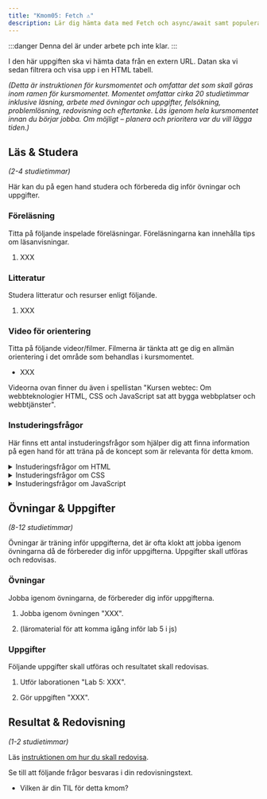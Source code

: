 ```yaml
---
title: "Kmom05: Fetch ⚠️" 
description: Lär dig hämta data med Fetch och async/await samt populera tabeller.
---
```


:::danger
Denna del är under arbete pch inte klar.
:::

I den här uppgiften ska vi hämta data från en extern URL. Datan ska vi sedan filtrera och visa upp i en HTML tabell. 

_(Detta är instruktionen för kursmomentet och omfattar det som skall göras inom ramen för kursmomentet. Momentet omfattar cirka 20 studietimmar inklusive läsning, arbete med övningar och uppgifter, felsökning, problemlösning, redovisning och eftertanke. Läs igenom hela kursmomentet innan du börjar jobba. Om möjligt – planera och prioritera var du vill lägga tiden.)_



## Läs & Studera

_(2-4 studietimmar)_

Här kan du på egen hand studera och förbereda dig inför övningar och uppgifter.




### Föreläsning

Titta på följande inspelade föreläsningar. Föreläsningarna kan innehålla tips om läsanvisningar.

1. XXX



### Litteratur

Studera litteratur och resurser enligt följande.

1. XXX



### Video för orientering

Titta på följande videor/filmer. Filmerna är tänkta att ge dig en allmän orientering i det område som behandlas i kursmomentet.

* XXX

Videorna ovan finner du även i spellistan "Kursen webtec: Om webbteknologier HTML, CSS och JavaScript sat att bygga webbplatser och webbtjänster".



### Instuderingsfrågor

Här finns ett antal instuderingsfrågor som hjälper dig att finna information på egen hand för att träna på de koncept som är relevanta för detta kmom.

<details>
<summary>Instuderingsfrågor om HTML</summary>

1. Vad står HTML för?

</details>

<details>
<summary>Instuderingsfrågor om CSS</summary>

1. Vad står CSS för?

</details>

<details>
<summary>Instuderingsfrågor om JavaScript</summary>

1. Ge en kort historik över programmeringsspråket JavaScript.

</details>



## Övningar & Uppgifter

_(8-12 studietimmar)_

Övningar är träning inför uppgifterna, det är ofta klokt att jobba igenom övningarna då de förbereder dig inför uppgifterna. Uppgifter skall utföras och redovisas.



### Övningar

Jobba igenom övningarna, de förbereder dig inför uppgifterna.

1. Jobba igenom övningen "XXX".

1. (läromaterial för att komma igång inför lab 5 i js)



### Uppgifter

Följande uppgifter skall utföras och resultatet skall redovisas.

1. Utför laborationen "Lab 5: XXX".

1. Gör uppgiften "XXX".



## Resultat & Redovisning

_(1-2 studietimmar)_

Läs [instruktionen om hur du skall redovisa]().

Se till att följande frågor besvaras i din redovisningstext.

* Vilken är din TIL för detta kmom?

